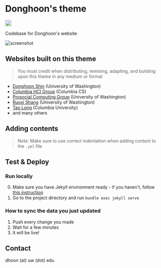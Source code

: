 # Donghoon's theme

<a href="https://jekyll-themes.com/donghoon-io/donghoon-io.github.io">
  <img
    src="https://img.shields.io/badge/featured%20on-JT-red.svg"
    height="20"
    alt="Jekyll Themes Shield"
  />
</a>

Codebase for Donghoon's website

![screenshot](https://github.com/user-attachments/assets/0944f7a9-7952-49d2-bedb-8270e0f760e9)

## Websites built on this theme
> You must credit when distributing, remixing, adapting, and building upon this theme in any medium or format
- [Donghoon Shin](https://donghoon.io) (University of Washington)
- [Columbia HCI Group](https://columbiahci.github.io/) (Columbia CS)
- [Prosocial Computing Group](https://prosocialcomputing.com) (University of Washington)
- [Ruoxi Shang](https://ruoxishang.com) (University of Washington)
- [Tao Long](https://cs.columbia.edu/~long) (Columbia University)
- and many others

## Adding contents

> Note: Make sure to use correct indentation when adding content to the `.yml` file

## Test & Deploy

### Run locally
0. Make sure you have Jekyll environment ready - if you haven't, follow [this instruction](https://jekyllrb.com/docs/installation/)
1. Go to the project directory and run `bundle exec jekyll serve`


### How to sync the data you just updated
1. Push every change you made
2. Wait for a few minutes
3. It will be live!


## Contact

dhoon (at) uw (dot) edu
